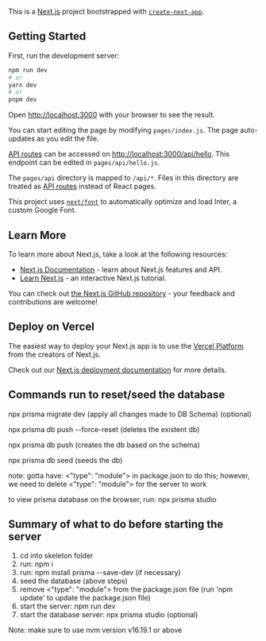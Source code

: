 <!-- how to operate NextJS and prisma -->
<!-- repo link: https://github.com/Dango3010/test-app/blob/main/skeleton/README.md?plain=1 -->


This is a [Next.js](https://nextjs.org/) project bootstrapped with [`create-next-app`](https://github.com/vercel/next.js/tree/canary/packages/create-next-app).

## Getting Started

First, run the development server:

```bash
npm run dev
# or
yarn dev
# or
pnpm dev
```

Open [http://localhost:3000](http://localhost:3000) with your browser to see the result.

You can start editing the page by modifying `pages/index.js`. The page auto-updates as you edit the file.

[API routes](https://nextjs.org/docs/api-routes/introduction) can be accessed on [http://localhost:3000/api/hello](http://localhost:3000/api/hello). This endpoint can be edited in `pages/api/hello.js`.

The `pages/api` directory is mapped to `/api/*`. Files in this directory are treated as [API routes](https://nextjs.org/docs/api-routes/introduction) instead of React pages.

This project uses [`next/font`](https://nextjs.org/docs/basic-features/font-optimization) to automatically optimize and load Inter, a custom Google Font.

## Learn More

To learn more about Next.js, take a look at the following resources:

- [Next.js Documentation](https://nextjs.org/docs) - learn about Next.js features and API.
- [Learn Next.js](https://nextjs.org/learn) - an interactive Next.js tutorial.

You can check out [the Next.js GitHub repository](https://github.com/vercel/next.js/) - your feedback and contributions are welcome!

## Deploy on Vercel

The easiest way to deploy your Next.js app is to use the [Vercel Platform](https://vercel.com/new?utm_medium=default-template&filter=next.js&utm_source=create-next-app&utm_campaign=create-next-app-readme) from the creators of Next.js.

Check out our [Next.js deployment documentation](https://nextjs.org/docs/deployment) for more details.

## Commands run to reset/seed the database
npx prisma migrate dev (apply all changes made to DB Schema) (optional)

npx prisma db push --force-reset (deletes the existent db)

npx prisma db push (creates the db based on the schema)

npx prisma db seed (seeds the db)

note: gotta have: <"type": "module"> in package.json to do this; however, we need to delete <"type": "module"> for the server to work

to view prisma database on the browser, run: npx prisma studio

## Summary of what to do before starting the server
1. cd into skeleton folder
2. run: npm i
3. run: npm install prisma --save-dev (if necessary)
4. seed the database (above steps)
5. remove <"type": "module"> from the package.json file (run 'npm update' to update the package.json file)
6. start the server: npm run dev
7. start the database server: npx prisma studio (optional)

Note: make sure to use nvm version v16.19.1 or above